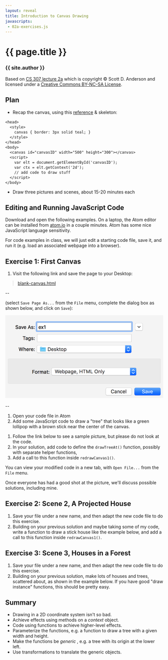 ```yaml
---
layout: reveal
title: Introduction to Canvas Drawing
javascripts:
 - 02a-exercises.js
---
```

# {{ page.title }}
### {{ site.author }}

Based on [CS 307 lecture 2a](https://cs.wellesley.edu/~cs307/lectures/02a.html) which is copyright &copy; Scott D. Anderson and licensed under a [Creative Commons BY-NC-SA License](http://creativecommons.org/licenses/by-nc-sa/1.0/). 


## Plan

  * Recap the canvas, using this [reference](../readings/02a-canvas.html#canvas_reference) & skeleton:

```
<head>
  <style>
    canvas { border: 3px solid teal; }
  </style>
</head>
<body>
  <canvas id="canvasID" width="500" height="300"></canvas>
  <script>
    var elt = document.getElementById('canvasID');
    var ctx = elt.getContext('2d');
    // add code to draw stuff
  </script>
</body>
```

  * Draw three pictures and scenes, about 15-20 minutes each 

## Editing and Running JavaScript Code

Download and open the following examples.
On a laptop, the Atom editor can be installed from
[atom.io](http://atom.io) in a couple minutes. Atom has some nice JavaScript
language sensitivity. 

For code examples in class, we will just edit a starting code file, save it,
and run it (e.g. load an associated webpage into a browser).

## Exercise 1: First Canvas

  1. Visit the following link and save the page to your Desktop: 

  > [blank-canvas.html](02a-exercises/blank-canvas.html)



--

  (select `Save Page As...` from the `File` menu, complete the dialog box as
  shown below, and click on `Save`):

  ![](img/saveEx1.png)
     
--

  1. Open your code file in Atom
  1. Add some JavaScript code to draw a "tree" that looks like a green lollipop with a brown stick near the center of the canvas.
  
   <div id="canvas1parent"></div>

  1. Follow the link below to see a sample picture, but please do not look at the code.
  1. In your solution, add code to define the `drawTreeAt()` function, possibly with separate helper functions,
  1. Add a call to this function inside `redrawCanvas1()`.

  You can view your modified code in a new tab, with `Open File...` from the `File` menu. 

Once everyone has had a good shot at the picture, we'll discuss possible
solutions, including mine.

## Exercise 2: Scene 2, A Projected House

  1. Save your file under a new name, and then adapt the new code file to do this exercise. 
  2. Building on your previous solution and maybe taking some of my code, write a function to draw a stick house like the example below, and add a call to this function inside `redrawCanvas1()`. 

  <div id="canvas2parent"></div>

## Exercise 3: Scene 3, Houses in a Forest

  1. Save your file under a new name, and then adapt the new code file to do this exercise. 
  2. Building on your previous solution, make lots of houses and trees, scattered about, as shown in the example below. If you have good "draw instance" functions, this should be pretty easy. 

  <div id="canvas3parent"></div>

## Summary

  * Drawing in a 2D coordinate system isn't so bad. 
  * Achieve effects using methods on a _context_ object. 
  * Code using functions to achieve higher-level effects. 
  * Parameterize the functions, e.g. a function to draw a tree with a given width and height. 
  * Make the functions be _generic_ , e.g. a tree with its origin at the lower left. 
  * Use transformations to translate the generic objects.  

